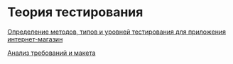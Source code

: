 # Теория тестирования
[Определение методов, типов и уровней тестирования для приложения интернет-магазин](https://docs.google.com/spreadsheets/d/1nNlgr4yUNLVG8ShkHZOFwMeY3tG66Gv3ox7yqT9_G3U/edit?usp=sharing)

[Анализ требований и макета](https://docs.google.com/spreadsheets/d/1MJ3bOmj1BPgalObFCGit-pE4qxRKdHWosorPYNZzy7Q/edit?usp=sharing)
